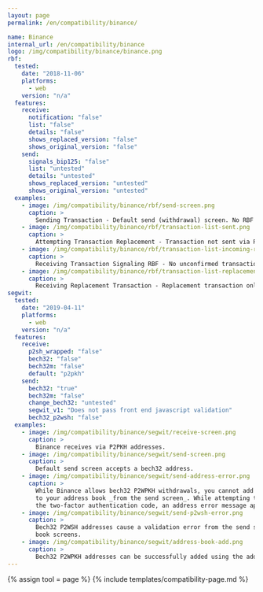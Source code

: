 ```yaml
---
layout: page
permalink: /en/compatibility/binance/

name: Binance
internal_url: /en/compatibility/binance
logo: /img/compatibility/binance/binance.png
rbf:
  tested:
    date: "2018-11-06"
    platforms:
      - web
    version: "n/a"
  features:
    receive:
      notification: "false"
      list: "false"
      details: "false"
      shows_replaced_version: "false"
      shows_original_version: "false"
    send:
      signals_bip125: "false"
      list: "untested"
      details: "untested"
      shows_replaced_version: "untested"
      shows_original_version: "untested"
  examples:
    - image: /img/compatibility/binance/rbf/send-screen.png
      caption: >
        Sending Transaction - Default send (withdrawal) screen. No RBF options.
    - image: /img/compatibility/binance/rbf/transaction-list-sent.png
      caption: >
        Attempting Transaction Replacement - Transaction not sent via RBF. No fee bump options.
    - image: /img/compatibility/binance/rbf/transaction-list-incoming-rbf.png
      caption: >
        Receiving Transaction Signaling RBF - No unconfirmed transactions appear in transaction list.
    - image: /img/compatibility/binance/rbf/transaction-list-replacement-confirmed.png
      caption: >
        Receiving Replacement Transaction - Replacement transaction only shows up after confirmation. Neither transaction shows before.
segwit:
  tested:
    date: "2019-04-11"
    platforms:
      - web
    version: "n/a"
  features:
    receive:
      p2sh_wrapped: "false"
      bech32: "false"
      bech32m: "false"
      default: "p2pkh"
    send:
      bech32: "true"
      bech32m: "false"
      change_bech32: "untested"
      segwit_v1: "Does not pass front end javascript validation"
      bech32_p2wsh: "false"
  examples:
    - image: /img/compatibility/binance/segwit/receive-screen.png
      caption: >
        Binance receives via P2PKH addresses.
    - image: /img/compatibility/binance/segwit/send-screen.png
      caption: >
        Default send screen accepts a bech32 address.
    - image: /img/compatibility/binance/segwit/send-address-error.png
      caption: >
        While Binance allows bech32 P2WPKH withdrawals, you cannot add a bech32 address
        to your address book _from the send screen_. While attempting to add a bech32 address, after
        the two-factor authentication code, an address error message appears.
    - image: /img/compatibility/binance/segwit/send-p2wsh-error.png
      caption: >
        Bech32 P2WSH addresses cause a validation error from the send screen and address
        book screens.
    - image: /img/compatibility/binance/segwit/address-book-add.png
      caption: >
        Bech32 P2WPKH addresses can be successfully added using the address book functionality.
---
```


<!-- Binance -->

{% assign tool = page %}
{% include templates/compatibility-page.md %}
